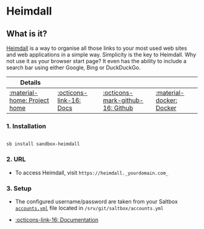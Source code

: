 # Heimdall

## What is it?

[Heimdall](https://heimdall.site/) is a way to organise all those links to your most used web sites and web applications in a simple way. Simplicity is the key to Heimdall. Why not use it as your browser start page? It even has the ability to include a search bar using either Google, Bing or DuckDuckGo.

| Details     |             |             |             |
|-------------|-------------|-------------|-------------|
| [:material-home: Project home ](https://heimdall.site/) | [:octicons-link-16: Docs](https://github.com/linuxserver/Heimdall-Apps) | [:octicons-mark-github-16: Github](https://github.com/linuxserver/Heimdall) | [:material-docker: Docker ](https://hub.docker.com/r/linuxserver/heimdall)|

### 1. Installation

``` shell

sb install sandbox-heimdall

```

### 2. URL

- To access Heimdall, visit `https://heimdall._yourdomain.com_`

### 3. Setup

- The configured username/password are taken from your Saltbox [`accounts.yml`](/saltbox/install/install/#configuration) file located in `/srv/git/saltbox/accounts.yml`

- [:octicons-link-16: Documentation](https://github.com/linuxserver/Heimdall-Apps)
